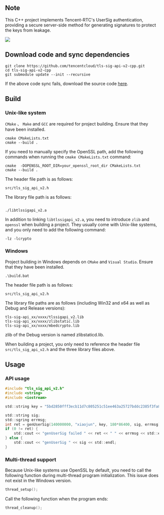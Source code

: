 ## Note
This C++  project implements Tencent-RTC's UserSig authentication, providing a secure server-side method for generating signatures to protect the keys from leakage.

![](https://cloudcache.intl.tencent-cloud.com/cms/backend-cms/12569f72920411ef810152540055f650.png)

## Download code and sync dependencies
```shell
git clone https://github.com/tencentcloud/tls-sig-api-v2-cpp.git
cd tls-sig-api-v2-cpp
git submodule update --init --recursive
```

If the above code sync fails, download the source code [here](https://github.com/tencentcloud/tls-sig-api-v2-cpp/releases).

## Build

### Unix-like system
`CMake` 、 `Make` and `GCC` are required for project building. Ensure that they have been installed.
```shell
cmake CMakeLists.txt
cmake --build .
```

If you need to manually specify the OpenSSL path, add the following commands when running the `cmake CMakeLists.txt`  command:
```shell
cmake  -DOPENSSL_ROOT_DIR=your_openssl_root_dir CMakeLists.txt
cmake --build .
```

The header file path is as follows:
```
src/tls_sig_api_v2.h
```

The library file path is as follows:
```

./libtlssigapi_v2.a
```

In addition to linking `libtlssigapi_v2.a`, you need to introduce `zlib`  and `openssl` when building a project. They usually come with Unix-like systems, and you only need to add the following command:
```
-lz -lcrypto
```

### Windows
Project building in Windows depends on `CMake` and `Visual Studio`. Ensure that they have been installed.

```
.\build.bat
```

The header file path is as follows:

```
src/tls_sig_api_v2.h
```

The library file paths are as follows (including Win32 and x64 as well as Debug and Release versions):
```
tls-sig-api_xx/xxxx/tlssigapi_v2.lib
tls-sig-api_xx/xxxx/zlibstatic.lib
tls-sig-api_xx/xxxx/mbedcrypto.lib
```
zlib of the Debug version is named zlibstaticd.lib.

When building a project, you only need to reference the header file `src/tls_sig_api_v2.h` and the three library files above.

## Usage

### API usage

```C
#include "tls_sig_api_v2.h"
#include <string>
#include <iostream>

std::string key = "5bd2850fff3ecb11d7c805251c51ee463a25727bddc2385f3fa8bfee1bb93b5e";

std::string sig;
std::sgring errmsg;
int ret = genUserSig(140000000, "xiaojun", key, 180*86400, sig, errmsg);
if (0 != ret) {
	std::cout << "genUserSig failed " << ret << " " << errmsg << std::endl;
} else {
	std::cout << "genUserSig " << sig << std::endl;
}

```

### Multi-thread support
Because Unix-like systems use OpenSSL by default, you need to call the following function during multi-thread program initialization. This issue does not exist in the Windows version.
```C
thread_setup();
```
Call the following function when the program ends:
```C
thread_cleanup();
```

